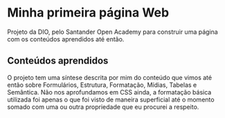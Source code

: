 # Minha primeira página Web
Projeto da DIO, pelo Santander Open Academy para construir uma página com os conteúdos aprendidos até então.
## Conteúdos aprendidos
O projeto tem uma síntese descrita por mim do conteúdo que vimos até então sobre Formulários, Estrutura, Formatação, Mídias, Tabelas e Semântica.
Não nos aprofundamos em CSS ainda, a formatação básica utilizada foi apenas o que foi visto de maneira superficial até o momento somado com uma ou outra propriedade que eu procurei a respeito.
